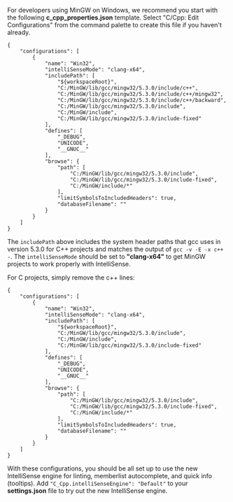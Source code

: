 For developers using MinGW on Windows, we recommend you start with the following **c_cpp_properties.json** template.  Select "C/Cpp: Edit Configurations" from the command palette to create this file if you haven't already.

```
{
    "configurations": [
        {
            "name": "Win32",
            "intelliSenseMode": "clang-x64",
            "includePath": [
                "${workspaceRoot}",
                "C:/MinGW/lib/gcc/mingw32/5.3.0/include/c++",
                "C:/MinGW/lib/gcc/mingw32/5.3.0/include/c++/mingw32",
                "C:/MinGW/lib/gcc/mingw32/5.3.0/include/c++/backward",
                "C:/MinGW/lib/gcc/mingw32/5.3.0/include",
                "C:/MinGW/include",
                "C:/MinGW/lib/gcc/mingw32/5.3.0/include-fixed"
            ],
            "defines": [
                "_DEBUG",
                "UNICODE",
                "__GNUC__"
            ],
            "browse": {
                "path": [
                    "C:/MinGW/lib/gcc/mingw32/5.3.0/include",
                    "C:/MinGW/lib/gcc/mingw32/5.3.0/include-fixed",
                    "C:/MinGW/include/*"
                ],
                "limitSymbolsToIncludedHeaders": true,
                "databaseFilename": ""
            }
        }
    ]
}
```

The `includePath` above includes the system header paths that gcc uses in version 5.3.0 for C++ projects and matches the output of `gcc -v -E -x c++ -`. The `intelliSenseMode` should be set to **"clang-x64"** to get MinGW projects to work properly with IntelliSense.

For C projects, simply remove the c++ lines:

```
{
    "configurations": [
        {
            "name": "Win32",
            "intelliSenseMode": "clang-x64",
            "includePath": [
                "${workspaceRoot}",
                "C:/MinGW/lib/gcc/mingw32/5.3.0/include",
                "C:/MinGW/include",
                "C:/MinGW/lib/gcc/mingw32/5.3.0/include-fixed"
            ],
            "defines": [
                "_DEBUG",
                "UNICODE",
                "__GNUC__"
            ],
            "browse": {
                "path": [
                    "C:/MinGW/lib/gcc/mingw32/5.3.0/include",
                    "C:/MinGW/lib/gcc/mingw32/5.3.0/include-fixed",
                    "C:/MinGW/include/*"
                ],
                "limitSymbolsToIncludedHeaders": true,
                "databaseFilename": ""
            }
        }
    ]
}
```

With these configurations, you should be all set up to use the new IntelliSense engine for linting, memberlist autocomplete, and quick info (tooltips).  Add `"C_Cpp.intelliSenseEngine": "Default"` to your **settings.json** file to try out the new IntelliSense engine.
